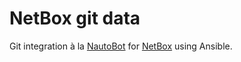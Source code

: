 # NetBox git data
Git integration à la [NautoBot](https://nautobot.readthedocs.io/en/stable/models/extras/gitrepository/) for
[NetBox](https://github.com/netbox-community/netbox/) using Ansible.
